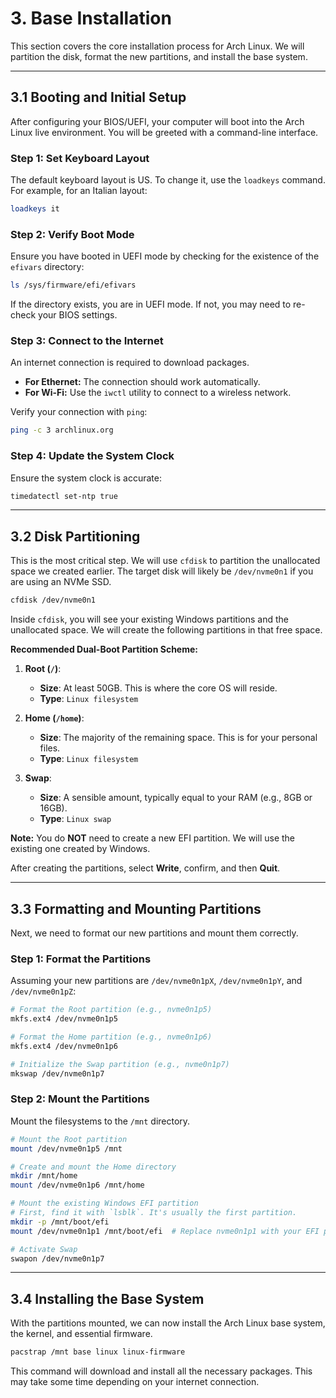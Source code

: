 # 3. Base Installation

This section covers the core installation process for Arch Linux. We will partition the disk, format the new partitions, and install the base system.

---

## 3.1 Booting and Initial Setup

After configuring your BIOS/UEFI, your computer will boot into the Arch Linux live environment. You will be greeted with a command-line interface.

### Step 1: Set Keyboard Layout

The default keyboard layout is US. To change it, use the `loadkeys` command. For example, for an Italian layout:

```bash
loadkeys it
```

### Step 2: Verify Boot Mode

Ensure you have booted in UEFI mode by checking for the existence of the `efivars` directory:

```bash
ls /sys/firmware/efi/efivars
```

If the directory exists, you are in UEFI mode. If not, you may need to re-check your BIOS settings.

### Step 3: Connect to the Internet

An internet connection is required to download packages. 

*   **For Ethernet:** The connection should work automatically. 
*   **For Wi-Fi:** Use the `iwctl` utility to connect to a wireless network.

Verify your connection with `ping`:

```bash
ping -c 3 archlinux.org
```

### Step 4: Update the System Clock

Ensure the system clock is accurate:

```bash
timedatectl set-ntp true
```

---

## 3.2 Disk Partitioning

This is the most critical step. We will use `cfdisk` to partition the unallocated space we created earlier. The target disk will likely be `/dev/nvme0n1` if you are using an NVMe SSD.

```bash
cfdisk /dev/nvme0n1
```

Inside `cfdisk`, you will see your existing Windows partitions and the unallocated space. We will create the following partitions in that free space.

**Recommended Dual-Boot Partition Scheme:**

1.  **Root (`/`)**: 
    *   **Size**: At least 50GB. This is where the core OS will reside.
    *   **Type**: `Linux filesystem`

2.  **Home (`/home`)**: 
    *   **Size**: The majority of the remaining space. This is for your personal files.
    *   **Type**: `Linux filesystem`

3.  **Swap**:
    *   **Size**: A sensible amount, typically equal to your RAM (e.g., 8GB or 16GB).
    *   **Type**: `Linux swap`

**Note:** You do **NOT** need to create a new EFI partition. We will use the existing one created by Windows.

After creating the partitions, select **Write**, confirm, and then **Quit**.

---

## 3.3 Formatting and Mounting Partitions

Next, we need to format our new partitions and mount them correctly.

### Step 1: Format the Partitions

Assuming your new partitions are `/dev/nvme0n1pX`, `/dev/nvme0n1pY`, and `/dev/nvme0n1pZ`:

```bash
# Format the Root partition (e.g., nvme0n1p5)
mkfs.ext4 /dev/nvme0n1p5

# Format the Home partition (e.g., nvme0n1p6)
mkfs.ext4 /dev/nvme0n1p6

# Initialize the Swap partition (e.g., nvme0n1p7)
mkswap /dev/nvme0n1p7
```

### Step 2: Mount the Partitions

Mount the filesystems to the `/mnt` directory.

```bash
# Mount the Root partition
mount /dev/nvme0n1p5 /mnt

# Create and mount the Home directory
mkdir /mnt/home
mount /dev/nvme0n1p6 /mnt/home

# Mount the existing Windows EFI partition
# First, find it with `lsblk`. It's usually the first partition.
mkdir -p /mnt/boot/efi
mount /dev/nvme0n1p1 /mnt/boot/efi  # Replace nvme0n1p1 with your EFI partition

# Activate Swap
swapon /dev/nvme0n1p7
```

---

## 3.4 Installing the Base System

With the partitions mounted, we can now install the Arch Linux base system, the kernel, and essential firmware.

```bash
pacstrap /mnt base linux linux-firmware
```

This command will download and install all the necessary packages. This may take some time depending on your internet connection.
